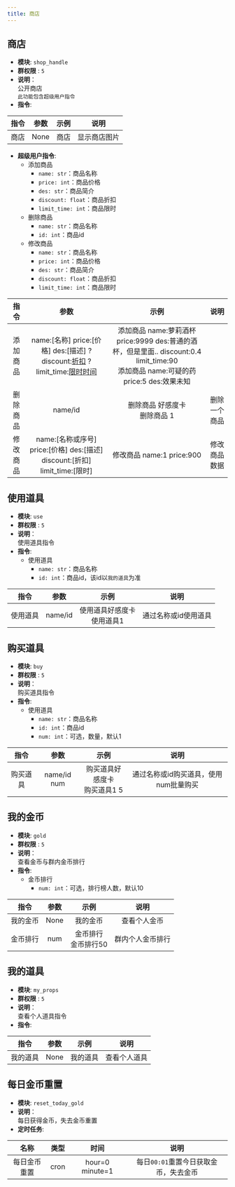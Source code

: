 ```yaml
---
title: 商店
---
```



商店
---

* __模块__: `shop_handle`
* __群权限__ : `5`  
* __说明__：  
公开商店  
`此功能包含超级用户指令`
* __指令__:

|       指令        |      参数     |    示例     |   说明       |
|:-----------------:|:-----------:|:-----------:|:-----------:|
|商店               |   None        |   商店    | 显示商店图片

* __超级用户指令__:
  * 添加商品
    * `name: str`：商品名称
    * `price: int`：商品价格
    * `des: str`：商品简介
    * `discount: float`：商品折扣
    * `limit_time: int`：商品限时
  * 删除商品
    * `name: str`：商品名称
    * `id: int`：商品id
  * 修改商品
    * `name: str`：商品名称
    * `price: int`：商品价格
    * `des: str`：商品简介
    * `discount: float`：商品折扣
    * `limit_time: int`：商品限时

|       指令        |      参数     |    示例     |   说明       |
|:-----------------:|:-----------:|:-----------:|:-----------:|
|添加商品           |   name:[名称] price:[价格] des:[描述] ?discount:[折扣](小数) ?limit_time:[限时时间](小时)   |    添加商品 name:萝莉酒杯 price:9999 des:普通的酒杯，但是里面.. discount:0.4 limit_time:90<br>添加商品 name:可疑的药 price:5 des:效果未知
|删除商品           |   name/id  |   删除商品 好感度卡<br>删除商品 1 |   删除一个商品
|修改商品           |   name:[名称或序号] price:[价格] des:[描述] discount:[折扣] limit_time:[限时]| 修改商品 name:1 price:900 |   修改商品数据

使用道具
---

* __模块__: `use`
* __群权限__ : `5`  
* __说明__：  
使用道具指令
* __指令__:
  * 使用道具
    * `name: str`：商品名称
    * `id: int`：商品id，该id以`我的道具`为准

|       指令        |      参数     |    示例     |   说明       |
|:-----------------:|:-----------:|:-----------:|:-----------:|
|使用道具            |   name/id    |   使用道具好感度卡<br>使用道具1   |   通过名称或id使用道具

购买道具
---

* __模块__: `buy`
* __群权限__ : `5`  
* __说明__：  
购买道具指令
* __指令__:
  * 使用道具
    * `name: str`：商品名称
    * `id: int`：商品id
    * `num: int`：可选，数量，默认1

|       指令        |      参数     |    示例     |   说明       |
|:-----------------:|:-----------:|:-----------:|:-----------:|
|购买道具            |   name/id num    |   购买道具好感度卡<br>购买道具1 5  |   通过名称或id购买道具，使用num批量购买

我的金币
---

* __模块__: `gold`
* __群权限__ : `5`  
* __说明__：  
查看金币与群内金币排行
* __指令__:
  * 金币排行
    * `num: int`：可选，排行榜人数，默认10

|       指令        |      参数     |    示例     |   说明       |
|:-----------------:|:-----------:|:-----------:|:-----------:|
|我的金币           |   None        |   我的金币    |   查看个人金币
|金币排行           |   num         |   金币排行<br>金币排行50  |   群内个人金币排行

我的道具
---

* __模块__: `my_props`
* __群权限__ : `5`  
* __说明__：  
查看个人道具指令
* __指令__:

|       指令        |      参数     |    示例     |   说明       |
|:-----------------:|:-----------:|:-----------:|:-----------:|
|我的道具           |   None        |   我的道具    |   查看个人道具

每日金币重置
---

* __模块__: `reset_today_gold`
* __说明__：  
每日获得金币，失去金币重置
* __定时任务__:

|       名称        |       类型        |      时间    |     说明      |
|:-----------------:|:-----------------:|:-----------:|:-----------:|
|每日金币重置       |   cron            |   hour=0 minute=1 |   每日`00:01`重置今日获取金币，失去金币
